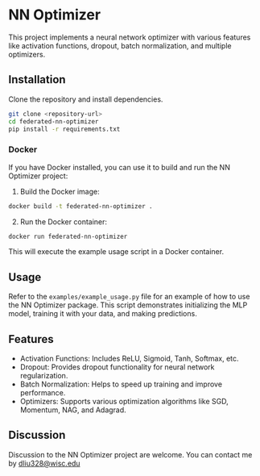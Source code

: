 

# NN Optimizer

This project implements a neural network optimizer with various features like activation functions, dropout, batch normalization, and multiple optimizers.

## Installation

Clone the repository and install dependencies.

```bash
git clone <repository-url>
cd federated-nn-optimizer
pip install -r requirements.txt
```

### Docker

If you have Docker installed, you can use it to build and run the NN Optimizer project:

1. Build the Docker image:

```bash
docker build -t federated-nn-optimizer .
```

2. Run the Docker container:

```bash
docker run federated-nn-optimizer
```

This will execute the example usage script in a Docker container.

## Usage

Refer to the `examples/example_usage.py` file for an example of how to use the NN Optimizer package. This script demonstrates initializing the MLP model, training it with your data, and making predictions.

## Features

- Activation Functions: Includes ReLU, Sigmoid, Tanh, Softmax, etc.
- Dropout: Provides dropout functionality for neural network regularization.
- Batch Normalization: Helps to speed up training and improve performance.
- Optimizers: Supports various optimization algorithms like SGD, Momentum, NAG, and Adagrad.

## Discussion

Discussion to the NN Optimizer project are welcome. You can contact me by dliu328@wisc.edu
